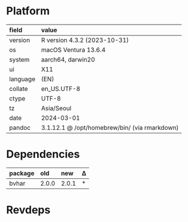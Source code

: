# Platform

|field    |value                                         |
|:--------|:---------------------------------------------|
|version  |R version 4.3.2 (2023-10-31)                  |
|os       |macOS Ventura 13.6.4                          |
|system   |aarch64, darwin20                             |
|ui       |X11                                           |
|language |(EN)                                          |
|collate  |en_US.UTF-8                                   |
|ctype    |UTF-8                                         |
|tz       |Asia/Seoul                                    |
|date     |2024-03-01                                    |
|pandoc   |3.1.12.1 @ /opt/homebrew/bin/ (via rmarkdown) |

# Dependencies

|package |old   |new   |Δ  |
|:-------|:-----|:-----|:--|
|bvhar   |2.0.0 |2.0.1 |*  |

# Revdeps

